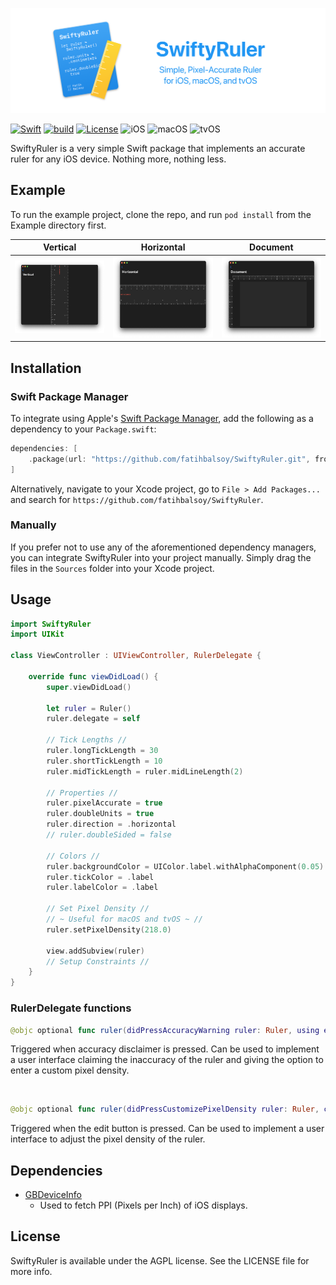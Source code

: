 ![Alt text](.readme/ruler-github.png?raw=true  "SwiftyRuler")

[![Swift](https://img.shields.io/badge/swift-5.2-orange)](https://github.com/apple/swift/tree/swift-5.2-branch)
[![build](https://img.shields.io/github/actions/workflow/status/fatihbalsoy/SwiftyRuler/.github/workflows/swift.yml)](https://github.com/fatihbalsoy/SwiftyRuler/actions)
[![License](https://img.shields.io/github/license/fatihbalsoy/SwiftyRuler)](https://img.shields.io/github/license/fatihbalsoy/SwiftyRuler/LICENSE)
![iOS](https://img.shields.io/badge/iOS-8.0%2B-blue)
![macOS](https://img.shields.io/badge/macOS-10.12%2B-orange)
![tvOS](https://img.shields.io/badge/tvOS-9.0%2B-white)

SwiftyRuler is a very simple Swift package that implements an accurate ruler for any iOS device. Nothing more, nothing less.

## Example

To run the example project, clone the repo, and run `pod install` from the Example directory first.

Vertical|Horizontal|Document
:--:|:--:|:--:
![Alt text](.readme/ruler-vertical.png?raw=true  "Vertical") | ![Alt text](.readme/ruler-horizontal.png?raw=true  "Horizontal") | ![Alt text](.readme/ruler-document.png?raw=true  "Document")

## Installation

### Swift Package Manager

To integrate using Apple's [Swift Package Manager](https://swift.org/package-manager/), add the following as a dependency to your `Package.swift`:

```swift
dependencies: [
    .package(url: "https://github.com/fatihbalsoy/SwiftyRuler.git", from: "0.1.0")
]
```

Alternatively, navigate to your Xcode project, go to `File > Add Packages...` and search for `https://github.com/fatihbalsoy/SwiftyRuler`.

### Manually

If you prefer not to use any of the aforementioned dependency managers, you can integrate SwiftyRuler into your project manually. Simply drag the files in the `Sources` folder into your Xcode project.

## Usage

``` swift
import SwiftyRuler
import UIKit

class ViewController : UIViewController, RulerDelegate {

    override func viewDidLoad() {
        super.viewDidLoad()

        let ruler = Ruler()
        ruler.delegate = self

        // Tick Lengths //
        ruler.longTickLength = 30
        ruler.shortTickLength = 10
        ruler.midTickLength = ruler.midLineLength(2)

        // Properties //
        ruler.pixelAccurate = true
        ruler.doubleUnits = true
        ruler.direction = .horizontal
        // ruler.doubleSided = false
        
        // Colors //
        ruler.backgroundColor = UIColor.label.withAlphaComponent(0.05)
        ruler.tickColor = .label
        ruler.labelColor = .label

        // Set Pixel Density //
        // ~ Useful for macOS and tvOS ~ //
        ruler.setPixelDensity(218.0)
        
        view.addSubview(ruler)
        // Setup Constraints //
    }
}
```

### RulerDelegate functions

```swift
@objc optional func ruler(didPressAccuracyWarning ruler: Ruler, using event: UIEvent)
```
Triggered when accuracy disclaimer is pressed. Can be used to implement a user interface claiming the inaccuracy of the ruler and giving the option to enter a custom pixel density.

<br>

```swift
@objc optional func ruler(didPressCustomizePixelDensity ruler: Ruler, currentDensity: CGFloat, using event: UIEvent)
```
Triggered when the edit button is pressed. Can be used to implement a user interface to adjust the pixel density of the ruler.

## Dependencies

- [GBDeviceInfo](https://github.com/lmirosevic/GBDeviceInfo)
  - Used to fetch PPI (Pixels per Inch) of iOS displays.

## License

SwiftyRuler is available under the AGPL license. See the LICENSE file for more info.
